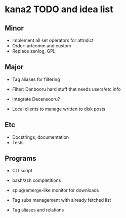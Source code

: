 # kana2 TODO and idea list

## Minor

- Implement all set operators for attridict
- Order: artcomm and custom
- Replace zenlog, GPL

## Major

- Tag aliases for filtering
- Filter: Danbooru hard stuff that needs users/etc info
- Integrate Decensooru?

- Local clients to manage written to disk posts

## Etc

- Docstrings, documentation
- Tests

## Programs

- CLI script
- bash/zsh completitions

- zplug/emerge-like monitor for downloads

- Tag subs management with already fetched list
- Tag aliases and relations
